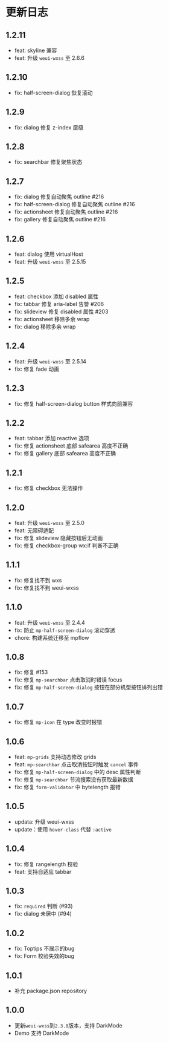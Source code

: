 # 更新日志

## 1.2.11

- feat: skyline 兼容
- feat: 升级 `weui-wxss` 至 2.6.6

## 1.2.10

- fix: half-screen-dialog 恢复滚动

## 1.2.9

- fix: dialog 修复 z-index 层级

## 1.2.8

- fix: searchbar 修复聚焦状态

## 1.2.7

- fix: dialog 修复自动聚焦 outline #216
- fix: half-screen-dialog 修复自动聚焦 outline #216
- fix: actionsheet 修复自动聚焦 outline #216
- fix: gallery 修复自动聚焦 outline #216

## 1.2.6

- feat: dialog 使用 virtualHost
- feat: 升级 `weui-wxss` 至 2.5.15

## 1.2.5

- feat: checkbox 添加 disabled 属性
- fix: tabbar 修复 aria-label 告警 #206
- fix: slideview 修复 disabled 属性 #203
- fix: actionsheet 移除多余 wrap
- fix: dialog 移除多余 wrap

## 1.2.4

- feat: 升级 `weui-wxss` 至 2.5.14
- fix: 修复 fade 动画

## 1.2.3

- fix: 修复 half-screen-dialog button 样式向前兼容

## 1.2.2

- feat: tabbar 添加 reactive 选项
- fix: 修复 actionsheet 底部 safearea 高度不正确
- fix: 修复 gallery 底部 safearea 高度不正确
## 1.2.1

- fix: 修复 checkbox 无法操作

## 1.2.0

- feat: 升级 `weui-wxss` 至 2.5.0
- feat: 无障碍适配
- fix: 修复 slideview 隐藏按钮后无动画
- fix: 修复 checkbox-group wx:if 判断不正确
## 1.1.1

- fix: 修复找不到 wxs
- fix: 修复找不到 weui-wxss

## 1.1.0

- feat: 升级 `weui-wxss` 至 2.4.4
- fix: 防止 `mp-half-screen-dialog` 滚动穿透
- chore: 构建系统迁移至 mpflow

## 1.0.8

- fix: 修复 #153
- fix: 修复 `mp-searchbar` 点击取消时错误 focus
- fix: 修复 `mp-half-screen-dialog` 按钮在部分机型按钮排列出错

## 1.0.7

- fix: 修复 `mp-icon` 在 type 改变时报错

## 1.0.6

- feat: `mp-grids` 支持动态修改 grids
- feat: `mp-searchbar` 点击取消按钮时触发 `cancel` 事件
- fix: 修复 `mp-half-screen-dialog` 中的 desc 属性判断
- fix: 修复 `mp-searchbar` 节流搜索没有获取最新数据
- fix: 修复 `form-validator` 中 bytelength 报错

## 1.0.5

- updata: 升级 weui-wxss
- update：使用 `hover-class` 代替 `:active`

## 1.0.4

- fix: 修复 rangelength 校验
- feat: 支持自适应 tabbar

## 1.0.3

- fix: `required` 判断 (#93)
- fix: dialog 未居中 (#94)

## 1.0.2

- fix: Toptips 不展示的bug
- fix: Form 校验失效的bug

## 1.0.1

- 补充 package.json repository

## 1.0.0

- 更新`weui-wxss`到`2.3.0`版本，支持 DarkMode
- Demo 支持 DarkMode